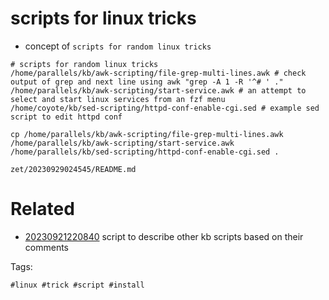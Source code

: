 # scripts for linux tricks

- concept of `scripts for random linux tricks`

```
# scripts for random linux tricks
/home/parallels/kb/awk-scripting/file-grep-multi-lines.awk # check output of grep and next line using awk "grep -A 1 -R '^# ' ."
/home/parallels/kb/awk-scripting/start-service.awk # an attempt to select and start linux services from an fzf menu
/home/coyote/kb/sed-scripting/httpd-conf-enable-cgi.sed # example sed script to edit httpd conf

cp /home/parallels/kb/awk-scripting/file-grep-multi-lines.awk /home/parallels/kb/awk-scripting/start-service.awk /home/parallels/kb/sed-scripting/httpd-conf-enable-cgi.sed .
```

` zet/20230929024545/README.md `

# Related

- [20230921220840](/zet/20230921220840/README.md) script to describe other kb scripts based on their comments

Tags:

    #linux #trick #script #install
